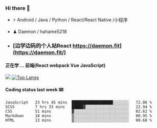 ### Hi there 👋


- ⚡  Android / Java / Python / React/React Native /小程序
- ♟  Daemon / hahame5218  

- ### [边学边码的个人站React https://daemon.fit](https://daemon.fit/)


#### 正在学 ... 前端(React webpack Vue JavaScript)   


![](https://github-readme-stats.vercel.app/api?username=Daemon1993)  [![Top Langs](https://github-readme-stats.vercel.app/api/top-langs/?username=Daemon1993)](https://github.com/anuraghazra/github-readme-stats) 



#### Coding status last week ⌨️

<!--START_SECTION:waka-->
```text
JavaScript   23 hrs 45 mins  ██████████████████░░░░░░░   72.06 % 
SCSS         7 hrs 33 mins   █████▓░░░░░░░░░░░░░░░░░░░   22.94 % 
CSS          51 mins         ▓░░░░░░░░░░░░░░░░░░░░░░░░   02.62 % 
Markdown     18 mins         ▒░░░░░░░░░░░░░░░░░░░░░░░░   00.95 % 
HTML         13 mins         ▒░░░░░░░░░░░░░░░░░░░░░░░░   00.68 % 
```
<!--END_SECTION:waka-->



